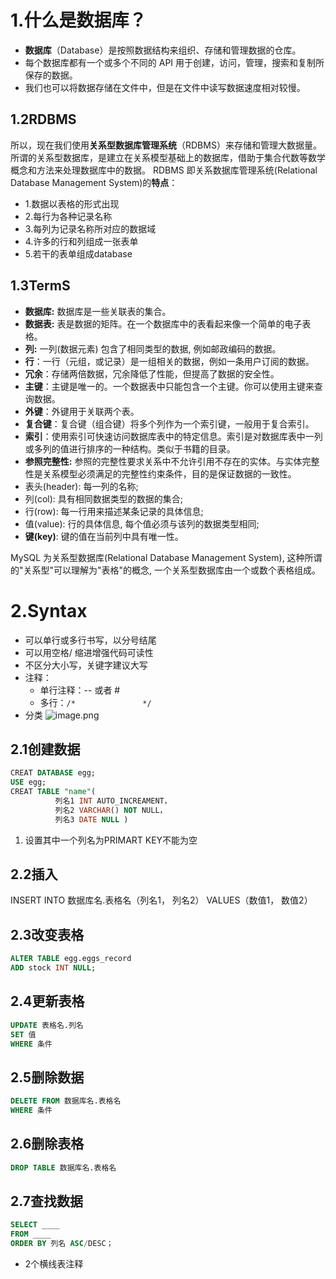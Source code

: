 # 1.什么是数据库？
- **数据库**（Database）是按照数据结构来组织、存储和管理数据的仓库。
- 每个数据库都有一个或多个不同的 API 用于创建，访问，管理，搜索和复制所保存的数据。
- 我们也可以将数据存储在文件中，但是在文件中读写数据速度相对较慢。
## 1.2RDBMS
所以，现在我们使用**关系型数据库管理系统**（RDBMS）来存储和管理大数据量。所谓的关系型数据库，是建立在关系模型基础上的数据库，借助于集合代数等数学概念和方法来处理数据库中的数据。
RDBMS 即关系数据库管理系统(Relational Database Management System)的**特点**：
- 1.数据以表格的形式出现
- 2.每行为各种记录名称
- 3.每列为记录名称所对应的数据域
- 4.许多的行和列组成一张表单
- 5.若干的表单组成database
## 1.3TermS
- **数据库:** 数据库是一些关联表的集合。
- **数据表:** 表是数据的矩阵。在一个数据库中的表看起来像一个简单的电子表格。
- **列:** 一列(数据元素) 包含了相同类型的数据, 例如邮政编码的数据。
- **行**：一行（元组，或记录）是一组相关的数据，例如一条用户订阅的数据。
- **冗余**：存储两倍数据，冗余降低了性能，但提高了数据的安全性。
- **主键**：主键是唯一的。一个数据表中只能包含一个主键。你可以使用主键来查询数据。
- **外键**：外键用于关联两个表。
- **复合键**：复合键（组合键）将多个列作为一个索引键，一般用于复合索引。
- **索引**：使用索引可快速访问数据库表中的特定信息。索引是对数据库表中一列或多列的值进行排序的一种结构。类似于书籍的目录。
- **参照完整性:** 参照的完整性要求关系中不允许引用不存在的实体。与实体完整性是关系模型必须满足的完整性约束条件，目的是保证数据的一致性。
- 表头(header): 每一列的名称;
- 列(col): 具有相同数据类型的数据的集合;
- 行(row): 每一行用来描述某条记录的具体信息;
- 值(value): 行的具体信息, 每个值必须与该列的数据类型相同;
- **键(key)**: 键的值在当前列中具有唯一性。

MySQL 为关系型数据库(Relational Database Management System), 这种所谓的"关系型"可以理解为"表格"的概念, 一个关系型数据库由一个或数个表格组成。
# 2.Syntax
- 可以单行或多行书写，以分号结尾
- 可以用空格/ 缩进增强代码可读性
- 不区分大小写，关键字建议大写
- 注释：
	- 单行注释：-- 或者 #
	- 多行：`/*               */`
- 分类 
![image.png](https://raw.githubusercontent.com/Frank-whw/img/main/blog/202410291832.png)
 
## 2.1创建数据
```sql
CREAT DATABASE egg;
USE egg;
CREAT TABLE "name"(
          列名1 INT AUTO_INCREAMENT，
		  列名2 VARCHAR() NOT NULL，
		  列名3 DATE NULL )
```
1. 设置其中一个列名为PRIMART KEY不能为空

## 2.2插入
INSERT INTO 数据库名.表格名（列名1， 列名2）
VALUES（数值1， 数值2）

## 2.3改变表格
```sql
ALTER TABLE egg.eggs_record
ADD stock INT NULL;
```
## 2.4更新表格
```sql
UPDATE 表格名.列名
SET 值
WHERE 条件
```
## 2.5删除数据
```sql
DELETE FROM 数据库名.表格名
WHERE 条件
```
## 2.6删除表格
```sql
DROP TABLE 数据库名.表格名
```
## 2.7查找数据
```sql
SELECT ____
FROM ____
ORDER BY 列名 ASC/DESC；
```
- 2个横线表注释

	